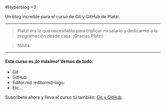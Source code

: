 #Hyperblog <3

Un blog increíble para el curso de Git y GitHub de Platzi.

------------
> Platzi era lo que necesitabla para triplicar mi salario y dedicarme a la programación desde casa. ¡Gracias Platzi!

>Niñita.

------------

####  Este curso es *¡lo máximo!* Vemos de todo:
- Git
- GitHub
- Editor.md :editormd-logo:
- Etc...

Suscríbete ahora y lleva el curso tú también: [Git y GitHub](https://platzi.com/clases/git-github/ "Git y GitHub").
